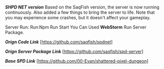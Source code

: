***SHPD NET version***
Based on the SaqFish version, the server is now running continuously.
Also added a few things to bring the server to life.
Note that you may experience some crashes, but it doesn't affect your gameplay.

Server Run:
Run:Npm Run Start
You Can Used **WebStorm** Run Server Package.

***Orign Code Link***
[https://github.com/saqfish/spdnet]

***Orign Server Package Link***
[https://github.com/saqfish/spd-server]

***Base SPD Link***
[https://github.com/00-Evan/shattered-pixel-dungeon]